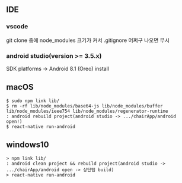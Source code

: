 ## IDE
### vscode
git clone 중에 node_modules 크기가 커서 .gitignore 어쩌구 나오면 무시
### android studio(version >= 3.5.x)
SDK platforms -> Android 8.1 (Oreo) install 

## macOS

```
$ sudo npm link lib/
$ rm -rf lib/node_modules/base64-js lib/node_modules/buffer lib/node_modules/ieee754 lib/node_modules/regenerator-runtime
: android rebuild project(android studio -> .../chairApp/android open!)
$ react-native run-android
```

## windows10

```
> npm link lib/
: android clean project && rebuild project(android studio -> .../chairApp/android open -> 상단탭 build)
> react-native run-android
```
